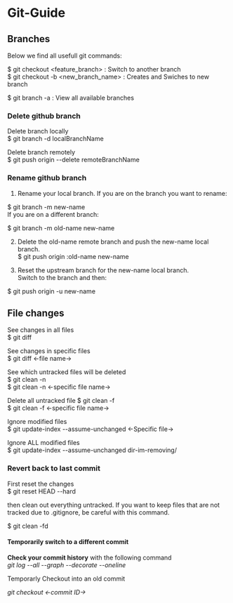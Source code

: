 # Git-Guide

## Branches
Below we find all usefull git commands:

$ git checkout <feature_branch> : Switch to another branch <br>
$ git checkout -b <new_branch_name> : Creates and Swiches to new branch <br>

$ git branch -a : View all available branches <br>

### Delete github branch 

Delete branch locally <br>
$ git branch -d localBranchName

Delete branch remotely <br>
$ git push origin --delete remoteBranchName

### Rename github branch
1. Rename your local branch.
If you are on the branch you want to rename:

$ git branch -m new-name <br>
If you are on a different branch:

$ git branch -m old-name new-name

2. Delete the old-name remote branch and push the new-name local branch. <br>
$ git push origin :old-name new-name

3. Reset the upstream branch for the new-name local branch. <br>
Switch to the branch and then:

$ git push origin -u new-name

## File changes 

See changes in all files <br>
$ git diff

See changes in specific files <br>
$ git diff <-file name->

See which untracked files will be deleted <br>
$ git clean -n <br>
$ git clean -n <-specific file name->

Delete all untracked file
$ git clean -f <br>
$ git clean -f <-specific file name->

Ignore modified files <br>
$ git update-index --assume-unchanged <-Specific file->

Ignore ALL modified files <br>
$ git update-index --assume-unchanged dir-im-removing/

### Revert back to last commit

First reset the changes <br>
$ git reset HEAD --hard

then clean out everything untracked. If you want to keep files that are not tracked due to .gitignore, be careful with this command. <br>

$ git clean -fd

#### Temporarily switch to a different commit 

<b>Check your commit history</b> with the following command <br>
<i> git log --all --graph --decorate --oneline </i>

Temporarly Checkout into an old commit 

<i> git checkout <-commit ID-> </i>




